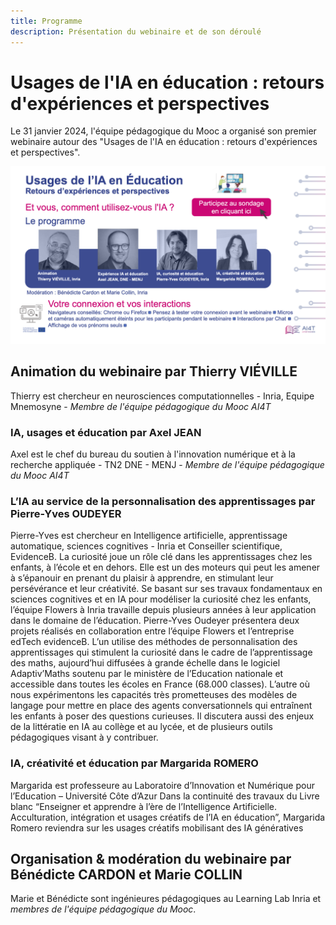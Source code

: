 ```yaml
---
title: Programme
description: Présentation du webinaire et de son déroulé
---
```


# Usages de l'IA en éducation : retours d'expériences et perspectives

Le 31 janvier 2024, l'équipe pédagogique du Mooc a organisé son premier webinaire autour des 
"Usages de l'IA en éducation : retours d'expériences et perspectives".

<td style="center; border: none; vertical-align: middle;"><img src="Images/webinaire1-visuel-presentation.png" alt="Visuel du webinaire"></td>

## Animation du webinaire par Thierry VIÉVILLE
Thierry est chercheur en neurosciences computationnelles - Inria, Equipe Mnemosyne - *Membre de l'équipe pédagogique du Mooc AI4T*

### IA, usages et éducation par Axel JEAN
Axel est le chef du bureau du soutien à l'innovation numérique et à la recherche appliquée - TN2 DNE - MENJ - *Membre de l'équipe pédagogique du Mooc AI4T*

### L’IA au service de la personnalisation des apprentissages par Pierre-Yves OUDEYER
Pierre-Yves est chercheur en Intelligence artificielle, apprentissage automatique, sciences cognitives - Inria et Conseiller scientifique, EvidenceB.
La curiosité joue un rôle clé dans les apprentissages chez les enfants, à l’école et en dehors. Elle est un des moteurs qui peut les amener à s’épanouir en prenant du plaisir à apprendre, en stimulant leur persévérance et leur créativité. Se basant sur ses travaux fondamentaux en sciences cognitives et en IA pour modéliser la curiosité chez les enfants, l’équipe Flowers à Inria travaille depuis plusieurs années à leur application dans le domaine de l’éducation. Pierre-Yves Oudeyer présentera deux projets réalisés en collaboration entre l’équipe Flowers et l’entreprise edTech evidenceB. L’un utilise des méthodes de personnalisation des apprentissages qui stimulent la curiosité dans le cadre de l’apprentissage des maths, aujourd’hui diffusées à grande échelle dans le logiciel Adaptiv’Maths soutenu par le ministère de l’Education nationale et accessible dans toutes les écoles en France (68.000 classes). L’autre où nous expérimentons les capacités très prometteuses des modèles de langage pour mettre en place des agents conversationnels qui entraînent les enfants à poser des questions curieuses. Il discutera aussi des enjeux de la littératie en IA au collège et au lycée, et de plusieurs outils pédagogiques visant à y contribuer.  

### IA, créativité et éducation par Margarida ROMERO
Margarida est professeure au Laboratoire d’Innovation et Numérique pour l’Education – Université Côte d’Azur
Dans la continuité des travaux du Livre blanc “Enseigner et apprendre à l’ère de l’Intelligence Artificielle. Acculturation, intégration et usages créatifs de l’IA en éducation”, Margarida Romero reviendra sur les usages créatifs mobilisant des IA génératives

## Organisation & modération du webinaire par Bénédicte CARDON et Marie COLLIN
Marie et Bénédicte sont ingénieures pédagogiques au Learning Lab Inria et *membres de l'équipe pédagogique du Mooc*.